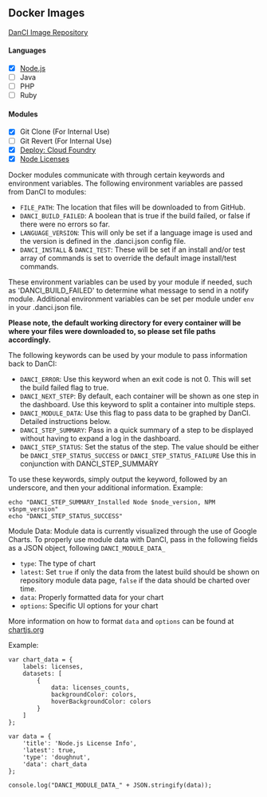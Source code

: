## Docker Images

[DanCI Image Repository](https://hub.docker.com/r/danci/)

#### Languages
- [x] [Node.js](languages/node)
- [ ] Java
- [ ] PHP
- [ ] Ruby

#### Modules
- [x] Git Clone (For Internal Use)
- [ ] Git Revert (For Internal Use)
- [x] [Deploy: Cloud Foundry](modules/deploy-cf)
- [x] [Node Licenses](modules/node-licenses)

Docker modules communicate with through certain keywords and environment variables. The following environment variables are passed from DanCI to modules:

- `FILE_PATH`: The location that files will be downloaded to from GitHub.
- `DANCI_BUILD_FAILED`: A boolean that is true if the build failed, or false if there were no errors so far.
- `LANGUAGE_VERSION`: This will only be set if a language image is used and the version is defined in the .danci.json config file.
- `DANCI_INSTALL` & `DANCI_TEST`: These will be set if an install and/or test array of commands is set to override the default image install/test commands.

These environment variables can be used by your module if needed, such as 'DANCI_BUILD_FAILED' to determine what message to send in a notify module. Additional environment variables can be set per module under `env` in your .danci.json file.

<b>Please note, the default working directory for every container will be where your files were downloaded to, so please set file paths accordingly.</b>

The following keywords can be used by your module to pass information back to DanCI:

- `DANCI_ERROR`: Use this keyword when an exit code is not 0. This will set the build failed flag to true.
- `DANCI_NEXT_STEP`: By default, each container will be shown as one step in the dashboard. Use this keyword to split a container into multiple steps.
- `DANCI_MODULE_DATA`: Use this flag to pass data to be graphed by DanCI. Detailed instructions below.
- `DANCI_STEP_SUMMARY`: Pass in a quick summary of a step to be displayed without having to expand a log in the dashboard.
- `DANCI_STEP_STATUS`: Set the status of the step. The value should be either be `DANCI_STEP_STATUS_SUCCESS` or `DANCI_STEP_STATUS_FAILURE` Use this in conjunction with DANCI_STEP_SUMMARY

To use these keywords, simply output the keyword, followed by an underscore, and then your additional information. Example:

```
echo "DANCI_STEP_SUMMARY_Installed Node $node_version, NPM v$npm_version"
echo "DANCI_STEP_STATUS_SUCCESS"
```

Module Data:
Module data is currently visualized through the use of Google Charts. To properly use module data with DanCI, pass in the following fields as a JSON object, following `DANCI_MODULE_DATA_`
- `type`: The type of chart
- `latest`: Set `true` if only the data from the latest build should be shown on repository module data page, `false` if the data should be charted over time.
- `data`: Properly formatted data for your chart
- `options`: Specific UI options for your chart

More information on how to format `data` and `options` can be found at [chartjs.org](http://chartjs.org/docs)

Example:
```
var chart_data = {
    labels: licenses,
    datasets: [
        {
            data: licenses_counts,
            backgroundColor: colors,
            hoverBackgroundColor: colors
        }
    ]
};

var data = {
    'title': 'Node.js License Info',
    'latest': true,
    'type': 'doughnut',
    'data': chart_data
};

console.log("DANCI_MODULE_DATA_" + JSON.stringify(data));
```
